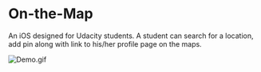 # On-the-Map
An iOS designed for Udacity students. A student can search for a location, add pin along with link to his/her profile page on the maps.

![Demo.gif](demo/demo.gif)